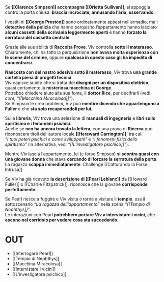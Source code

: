 Se **[[Clarence Simpson]] accompagna [[Orietta Sullivan]]**, si appoggia contro la porta chiusa: **braccia incrociate, annusando l’aria, osservando**.

I vestiti di **[[George Preston]]** sono ordinatamente appesi nell’armadio, ma i **detective della polizia** che hanno perquisito l’appartamento hanno lasciato **alcuni cassetti della scrivania leggermente aperti** e hanno **forzato la serratura del cassetto centrale**.

Grazie alle sue abilità di **Raccolta Prove**, Viv controlla **sotto il materasso**. Chiaramente, chi ha fatto la perquisizione **non aveva molta esperienza con le scene del crimine**, oppure **qualcosa in questo caso gli ha impedito di concentrarsi**.

**Nascosta con del nastro adesivo sotto il materasso**, Viv trova **una grande cartella piena di progetti tecnici**.  
Viv capisce subito che si tratta dei **disegni per un dispositivo elettrico**, quasi certamente la **misteriosa macchina di George**.  
Potrebbe chiedere aiuto alla sua fonte, il **dottor Rice**, per decifrarli (vedi _core, “[[Macchina Miracolosa]]”_).  
Se Simpson le crea problemi, Viv può **mentire dicendo che appartengono a Fuller** e che **sta solo recuperandoli per lui**.

Sulla **libreria**, Viv trova una selezione di **manuali di ingegneria** e **libri sullo spiritismo e i fenomeni psichici**.  
Anche se **non ha ancora trovato la lettera**, con una prova di **Ricerca** può riconoscere titoli dell’autore locale **[[Hereward Carrington]]**, tra cui:  
_“I tuoi poteri psichici e come svilupparli”_ e _“I fenomeni fisici dello spiritismo”_ (in alternativa, vedi _“[[L’investigatore psichico]]”_).

Mentre Viv lascia l’appartamento, lei (e forse Simpson) **si scontra quasi con una giovane donna** che stava **cercando di forzare la serratura della porta**.  
La ragazza **scappa immediatamente**: Challenge [[Catturando la Forse Intrusa]].

Se Viv ha già ricevuto **la descrizione di [[Pearl Leblanc]]** da [[Howard Fuller]] o [[Charlie Fitzpatrick]], riconosce che la giovane **corrisponde perfettamente**.

Se Pearl riesce a fuggire e Viv visita o torna a visitare il **tempio**, usa il sottoscenario _“La ragazza dell’appartamento”_ nella scena _“[[Tempio di Nephthys]]”_.  
Le interazioni con Pearl **potrebbero portare Viv a intervistare i vicini**, che **escono nel corridoio per vedere cosa sta succedendo**.

# OUT
- [[Interrogare Pearl]]
- [[Tempio di Nephthys]]
- [[Macchina Miracolosa]]
- [[Intervistare i vicini]]
- [[L’investigatore psichico]]